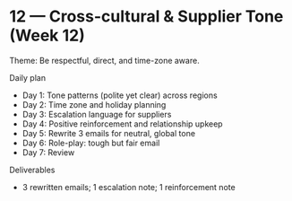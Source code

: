 # 12 — Cross-cultural & Supplier Tone (Week 12)

Theme: Be respectful, direct, and time-zone aware.

Daily plan
- Day 1: Tone patterns (polite yet clear) across regions
- Day 2: Time zone and holiday planning
- Day 3: Escalation language for suppliers
- Day 4: Positive reinforcement and relationship upkeep
- Day 5: Rewrite 3 emails for neutral, global tone
- Day 6: Role-play: tough but fair email
- Day 7: Review

Deliverables
- 3 rewritten emails; 1 escalation note; 1 reinforcement note
